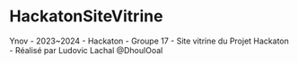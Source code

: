 # HackatonSiteVitrine
Ynov - 2023~2024 - Hackaton - Groupe 17 - Site vitrine du Projet Hackaton - Réalisé par Ludovic Lachal @DhoulOoal
